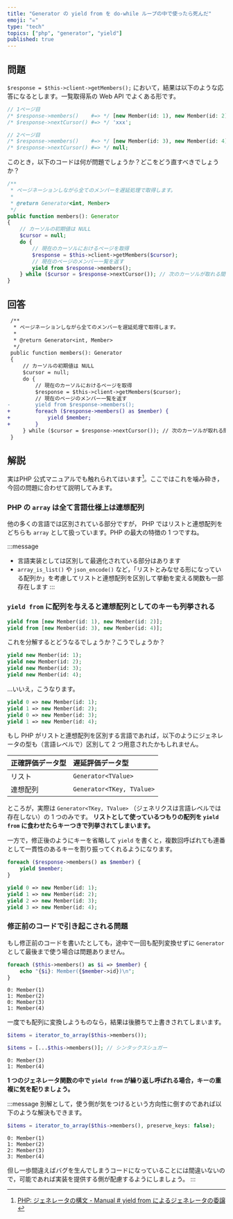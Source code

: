 ```yaml
---
title: "Generator の yield from を do-while ループの中で使ったら死んだ"
emoji: "☠"
type: "tech"
topics: ["php", "generator", "yield"]
published: true
---
```


## 問題

`$response = $this->client->getMembers();` において，結果は以下のような応答になるとします。一覧取得系の Web API でよくある形です。

```php
// 1ページ目
/* $response->members()    #=> */ [new Member(id: 1), new Member(id: 2)];
/* $response->nextCursor() #=> */ 'xxx';

// 2ページ目
/* $response->members()    #=> */ [new Member(id: 3), new Member(id: 4)];
/* $response->nextCursor() #=> */ null;
```

このとき，以下のコードは何が問題でしょうか？どこをどう直すべきでしょうか？

```php
/**
 * ページネーションしながら全てのメンバーを遅延処理で取得します。
 * 
 * @return Generator<int, Member> 
 */
public function members(): Generator
{
    // カーソルの初期値は NULL
    $cursor = null;
    do {
        // 現在のカーソルにおけるページを取得
        $response = $this->client->getMembers($cursor);
        // 現在のページのメンバー一覧を返す
        yield from $response->members();
    } while ($cursor = $response->nextCursor()); // 次のカーソルが取れる間は継続
}
```

## 回答

```diff
 /**
  * ページネーションしながら全てのメンバーを遅延処理で取得します。
  * 
  * @return Generator<int, Member> 
  */
 public function members(): Generator
 {
     // カーソルの初期値は NULL
     $cursor = null;
     do {
         // 現在のカーソルにおけるページを取得
         $response = $this->client->getMembers($cursor);
         // 現在のページのメンバー一覧を返す
-        yield from $response->members();
+        foreach ($response->members() as $member) {
+            yield $member;
+        }
     } while ($cursor = $response->nextCursor()); // 次のカーソルが取れる間は継続
 }
```

## 解説

実はPHP 公式マニュアルでも触れられてはいます[^1]。ここではこれを噛み砕き，今回の問題に合わせて説明してみます。

### PHP の `array` は全て言語仕様上は連想配列

他の多くの言語では区別されている部分ですが， PHP ではリストと連想配列をどちらも `array` として扱っています。PHP の最大の特徴の 1 つですね。

:::message
- 言語実装としては区別して最適化されている部分はあります
- `array_is_list()` や `json_encode()` など，「リストとみなせる形になっている配列か」を考慮してリストと連想配列を区別して挙動を変える関数も一部存在します
:::

### `yield from` に配列を与えると連想配列としてのキーも列挙される

```php
yield from [new Member(id: 1), new Member(id: 2)];
yield from [new Member(id: 3), new Member(id: 4)];
```

これを分解するとどうなるでしょうか？こうでしょうか？

```php
yield new Member(id: 1);
yield new Member(id: 2);
yield new Member(id: 3);
yield new Member(id: 4);
```

…いいえ，こうなります。

```php
yield 0 => new Member(id: 1);
yield 1 => new Member(id: 2);
yield 0 => new Member(id: 3);
yield 1 => new Member(id: 4);
```

もし PHP がリストと連想配列を区別する言語であれば，以下のようにジェネレータの型も（言語レベルで）区別して 2 つ用意されたかもしれません。

| 正確評価データ型 | 遅延評価データ型                  |
|:---------|:--------------------------|
| リスト      | `Generator<TValue>`       |
| 連想配列     | `Generator<TKey, TValue>` |

ところが，実際は `Generator<TKey, TValue>` （ジェネリクスは言語レベルでは存在しない）の 1 つのみです。 **リストとして使っているつもりの配列を `yield from` に食わせたらキーつきで列挙されてしまいます。**

一方で，修正後のようにキーを省略して `yield` を書くと，複数回呼ばれても連番として一貫性のあるキーを割り振ってくれるようになります。

```php
foreach ($response->members() as $member) {
    yield $member;
}
```

```php
yield 0 => new Member(id: 1);
yield 1 => new Member(id: 2);
yield 2 => new Member(id: 3);
yield 3 => new Member(id: 4);
```

### 修正前のコードで引き起こされる問題

もし修正前のコードを書いたとしても，途中で一回も配列変換せずに `Generator` として最後まで使う場合は問題ありません。

```php
foreach ($this->members() as $i => $member) {
    echo "{$i}: Member({$member->id})\n";
}
```

```
0: Member(1)
1: Member(2)
0: Member(3)
1: Member(4)
```

一度でも配列に変換しようものなら，結果は後勝ちで上書きされてしまいます。

```php
$items = iterator_to_array($this->members());
```
```php
$items = [...$this->members()]; // シンタックスシュガー
```

```
0: Member(3)
1: Member(4)
```

**1 つのジェネレータ関数の中で `yield from` が繰り返し呼ばれる場合，キーの重複に気を配りましょう。**

:::message
別解として，使う側が気をつけるという方向性に倒すのであれば以下のような解決もできます。

```php
$items = iterator_to_array($this->members(), preserve_keys: false);
```

```
0: Member(1)
1: Member(2)
2: Member(3)
3: Member(4)
```

但し一歩間違えばバグを生んでしまうコードになっていることには間違いないので，可能であれば実装を提供する側が配慮するようにしましょう。
:::

[^1]: [PHP: ジェネレータの構文 - Manual # yield from によるジェネレータの委譲](https://www.php.net/manual/ja/language.generators.syntax.php#control-structures.yield.from)

